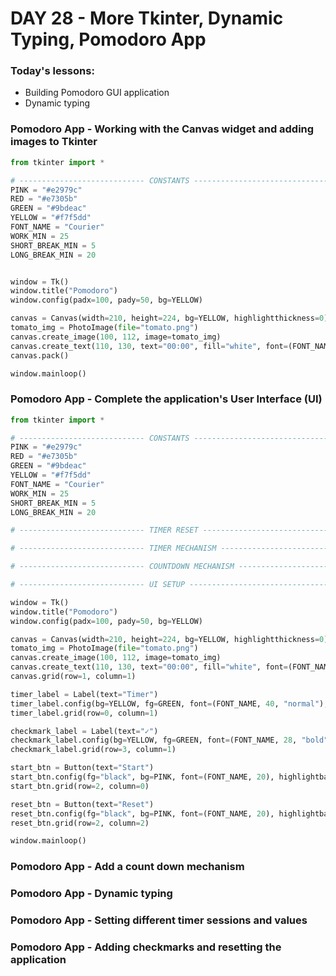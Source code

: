 # DAY 28 - More Tkinter, Dynamic Typing, Pomodoro App

### Today's lessons:
- Building Pomodoro GUI application
- Dynamic typing

### Pomodoro App - Working with the Canvas widget and adding images to Tkinter
```py
from tkinter import *

# ---------------------------- CONSTANTS ------------------------------- #
PINK = "#e2979c"
RED = "#e7305b"
GREEN = "#9bdeac"
YELLOW = "#f7f5dd"
FONT_NAME = "Courier"
WORK_MIN = 25
SHORT_BREAK_MIN = 5
LONG_BREAK_MIN = 20


window = Tk()
window.title("Pomodoro")
window.config(padx=100, pady=50, bg=YELLOW)

canvas = Canvas(width=210, height=224, bg=YELLOW, highlightthickness=0)
tomato_img = PhotoImage(file="tomato.png")
canvas.create_image(100, 112, image=tomato_img)
canvas.create_text(110, 130, text="00:00", fill="white", font=(FONT_NAME, 35, "bold"))
canvas.pack()

window.mainloop()
```

### Pomodoro App - Complete the application's User Interface (UI)
```py
from tkinter import *

# ---------------------------- CONSTANTS ------------------------------- #
PINK = "#e2979c"
RED = "#e7305b"
GREEN = "#9bdeac"
YELLOW = "#f7f5dd"
FONT_NAME = "Courier"
WORK_MIN = 25
SHORT_BREAK_MIN = 5
LONG_BREAK_MIN = 20

# ---------------------------- TIMER RESET ------------------------------- # 

# ---------------------------- TIMER MECHANISM ------------------------------- # 

# ---------------------------- COUNTDOWN MECHANISM ------------------------------- # 

# ---------------------------- UI SETUP ------------------------------- #

window = Tk()
window.title("Pomodoro")
window.config(padx=100, pady=50, bg=YELLOW)

canvas = Canvas(width=210, height=224, bg=YELLOW, highlightthickness=0)
tomato_img = PhotoImage(file="tomato.png")
canvas.create_image(100, 112, image=tomato_img)
canvas.create_text(110, 130, text="00:00", fill="white", font=(FONT_NAME, 35, "bold"))
canvas.grid(row=1, column=1)

timer_label = Label(text="Timer")
timer_label.config(bg=YELLOW, fg=GREEN, font=(FONT_NAME, 40, "normal"), pady=10)
timer_label.grid(row=0, column=1)

checkmark_label = Label(text="✓")
checkmark_label.config(bg=YELLOW, fg=GREEN, font=(FONT_NAME, 28, "bold"), pady=10)
checkmark_label.grid(row=3, column=1)

start_btn = Button(text="Start")
start_btn.config(fg="black", bg=PINK, font=(FONT_NAME, 20), highlightbackground=YELLOW)
start_btn.grid(row=2, column=0)

reset_btn = Button(text="Reset")
reset_btn.config(fg="black", bg=PINK, font=(FONT_NAME, 20), highlightbackground=YELLOW)
reset_btn.grid(row=2, column=2)

window.mainloop()
```

### Pomodoro App - Add a count down mechanism


### Pomodoro App - Dynamic typing


### Pomodoro App - Setting different timer sessions and values


### Pomodoro App - Adding checkmarks and resetting the application

